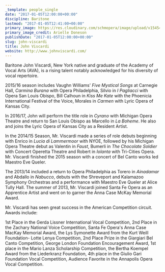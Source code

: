 ```yaml
---
_template: people_single
date: "2017-01-05T12:00:00+00:00"
discipline: Baritone
lastmod: "2017-01-05T12:41:00+00:00"
primary_image: https://res.cloudinary.com/schmopera/image/upload/v1545409169/media/webhook-uploads/1483617622709/2017-01-05---John-Viscardi---Doneson.jpg.jpg
primary_image_credit: Arielle Doneson
publishDate: "2017-01-05T12:00:00+00:00"
slug: john-viscardi
title: John Viscardi
website: http://www.johnviscardi.com/
---
```


Baritone John Viscardi, New York native and graduate of the Academy of Vocal Arts (AVA), is a rising talent notably acknowledged for his diversity of vocal repertoire.

2015/16 season includes Vaughn Williams' *Five Mystical Songs* at Carnegie Hall, *Carmina Burana* with Opera Philadelphia, Silvio in *I Pagliacci* with Opera San Louis Obispo, Bill Calhoun in *Kiss Me Kate* with the Phoenicia International Festival of the Voice, Morales in *Carmen* with Lyric Opera of Kansas City.

In 2016/17, John will perform the title role in *Cyrano* with Michigan Opera Theatre and return to San Louis Obispo as Marcello in *La Boheme*. He also and joins the Lyric Opera of Kansas City as a Resident Artist. 

In the 2014/15 Season, Mr. Viscardi made a series of role debuts beginning with Enrico in *Lucia di Lammermoor* with NYOE, followed by his Michigan Opera Theatre debut as Valentin in *Faust*, Bumerli in *The Chocolate Soldier* with Concert Operetta Theatre and Robert in *Iolanta* with Tri-Cities Opera. Mr. Viscardi finished the 2015 season with a concert of Bel Canto works led Maestro Eve Queler.   

The 2013/14 included a return to Opera Philadelphia as Torero in *Ainadamar* and Abdallo in *Nabucco*, debuts with the Shreveport and Kalamazoo Symphony Orchestras and a performance with Maestro Eve Queler at Alice Tully Hall.  The summer of 2013, Mr. Viscardi joined Santa Fe Opera as an Apprentice Artist and went on to garner the Anna Case McKay Memorial Award.

Mr. Viscardi has seen great success in the American Competition circuit.  Awards include: 

1st Place in the Gerda Lissner International Vocal Competition, 2nd Place in the Zachary National Voice Competition, Santa Fe Opera's Anna Case MacKay Memorial Award, the Lys Symonette Award from the Kurt Weill Foundation- Lotte Lenya Competition, 2nd Place Prize in the Giargiari Bel Canto Competition, George London Foundation Encouragement Award, 1st place in the Mario Lanza Scholarship Competition, the Bertha Koempel Award from the Liederkranz Foundation, 4th place in the Giulio Gari Foundation Vocal Competition, Audience Favorite in the Annapolis Opera Vocal Competition.
